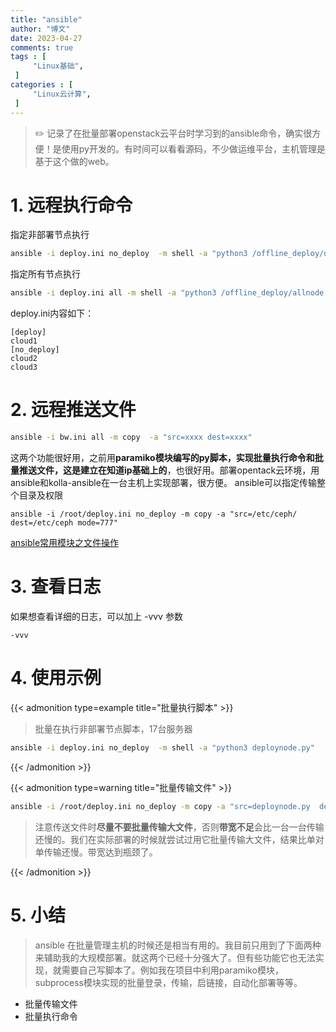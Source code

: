 ```yaml
---
title: "ansible"                         
author: "博文"   
date: 2023-04-27          
comments: true  
tags : [                                    
     "Linux基础",
 ]
categories : [                              
     "Linux云计算",
 ]
---
```


 >✏️ 记录了在批量部署openstack云平台时学习到的ansible命令，确实很方便！是使用py开发的。有时间可以看看源码，不少做运维平台，主机管理是基于这个做的web。

# 1. 远程执行命令

指定非部署节点执行

```bash
ansible -i deploy.ini no_deploy  -m shell -a "python3 /offline_deploy/offline.py"
```

指定所有节点执行

```bash
ansible -i deploy.ini all -m shell -a "python3 /offline_deploy/allnode.py"
```


deploy.ini内容如下：

```
[deploy]
cloud1
[no_deploy]
cloud2
cloud3
```

# 2. 远程推送文件

```bash
ansible -i bw.ini all -m copy  -a "src=xxxx dest=xxxx"
```

这两个功能很好用，之前用**paramiko模块编写的py脚本，实现批量执行命令和批量推送文件，这是建立在知道ip基础上的**，也很好用。部署opentack云环境，用ansible和kolla-ansible在一台主机上实现部署，很方便。
ansible可以指定传输整个目录及权限
```
ansible -i /root/deploy.ini no_deploy -m copy -a "src=/etc/ceph/  dest=/etc/ceph mode=777"
```

[ansible常用模块之文件操作](https://blog.csdn.net/weixin_44791884/article/details/105026529)

# 3. 查看日志
如果想查看详细的日志，可以加上 -vvv 参数

```
-vvv
```

# 4. 使用示例

{{< admonition type=example  title="批量执行脚本"  >}} 
> 批量在执行非部署节点脚本，17台服务器

```bash
ansible -i deploy.ini no_deploy  -m shell -a "python3 deploynode.py"
```
{{< /admonition >}}

{{< admonition type=warning  title="批量传输文件"  >}} 

```bash
ansible -i /root/deploy.ini no_deploy -m copy -a "src=deploynode.py  dest=/root"
```

> 注意传送文件时**尽量不要批量传输大文件**，否则**带宽不足**会比一台一台传输还慢的。我们在实际部署的时候就尝试过用它批量传输大文件，结果比单对单传输还慢。带宽达到瓶颈了。


{{< /admonition >}}


# 5. 小结

>  ansible 在批量管理主机的时候还是相当有用的。我目前只用到了下面两种来辅助我的大规模部署。就这两个已经十分强大了。但有些功能它也无法实现，就需要自己写脚本了。例如我在项目中利用paramiko模块，subprocess模块实现的批量登录，传输，启链接，自动化部署等等。

- 批量传输文件
- 批量执行命令